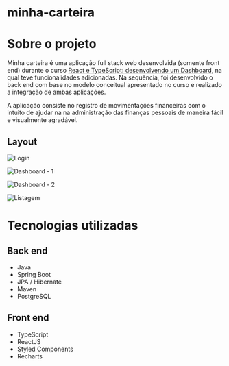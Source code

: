# minha-carteira

# Sobre o projeto
Minha carteira é uma aplicação full stack web desenvolvida (somente front end) durante o curso [React e TypeScript: desenvolvendo um Dashboard](https://www.udemy.com/course/react-e-typescript/ "Site curso"), na qual teve funcionalidades adicionadas. Na sequência, foi desenvolvido o back end com base no modelo conceitual apresentado no curso e realizado a integração de ambas aplicações.

A aplicação consiste no registro de movimentações financeiras com o intuito de ajudar na na administração das finanças pessoais de maneira fácil e visualmente agradável.

## Layout
![Login](https://github.com/godoy14/minha-carteira/assets/52583441/6d02f4fe-57bd-41a3-80d9-2aa358312580)

![Dashboard - 1](https://github.com/godoy14/minha-carteira/assets/52583441/225555f8-bc1a-4dd8-9ad0-4026f8f3b9a2)

![Dashboard - 2](https://github.com/godoy14/minha-carteira/assets/52583441/703450d0-971f-4c0f-99c2-2874460b48ab)

![Listagem](https://github.com/godoy14/minha-carteira/assets/52583441/825e84d0-858f-4898-9199-3d616d80a8e6)


# Tecnologias utilizadas
## Back end
- Java
- Spring Boot
- JPA / Hibernate
- Maven
- PostgreSQL
## Front end
- TypeScript
- ReactJS
- Styled Components
- Recharts

